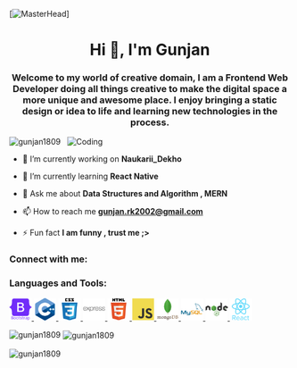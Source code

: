 [![MasterHead](2wCEAAkGBxISEhITEBEVFRUVFxcXFRYWFRoXGBgWFRgXGBcYFRcYHSggGBolGxUVITEhJSkrLi4uFx8zODMtNygtLisBCgoKDg0OGxAQGy0lICUyLS0rLS0tLS0tLS0tMC0tLS0tLS0rLS0tLS0tLS0tLS0tLS0tLS0tLS0tLS0tLS0tLf)]
<h1 align="center">Hi 👋, I'm Gunjan</h1>
<h3 align="center">Welcome to my world of creative domain, I am a Frontend Web Developer doing all things creative to make the digital space a more unique and awesome place. I enjoy bringing a static design or idea to life and learning new technologies in the process.</h3>
<img align="right" alt="Coding" width="400" src="https://i.pinimg.com/736x/91/15/a9/9115a934eaeebb3cb661f3df39dcaf92.jpg">

<p align="left"> <img src="https://komarev.com/ghpvc/?username=gunjan1809&label=Profile%20views&color=0e75b6&style=flat" alt="gunjan1809" /> </p>

- 🔭 I’m currently working on **Naukarii_Dekho**

- 🌱 I’m currently learning **React Native**

- 💬 Ask me about **Data Structures and Algorithm , MERN**

- 📫 How to reach me **gunjan.rk2002@gmail.com**

- ⚡ Fun fact **I am funny , trust me ;>**

<h3 align="left">Connect with me:</h3>
<p align="left">
</p>

<h3 align="left">Languages and Tools:</h3>
<p align="left"> <a href="https://getbootstrap.com" target="_blank" rel="noreferrer"> <img src="https://raw.githubusercontent.com/devicons/devicon/master/icons/bootstrap/bootstrap-plain-wordmark.svg" alt="bootstrap" width="40" height="40"/> </a> <a href="https://www.w3schools.com/cpp/" target="_blank" rel="noreferrer"> <img src="https://raw.githubusercontent.com/devicons/devicon/master/icons/cplusplus/cplusplus-original.svg" alt="cplusplus" width="40" height="40"/> </a> <a href="https://www.w3schools.com/css/" target="_blank" rel="noreferrer"> <img src="https://raw.githubusercontent.com/devicons/devicon/master/icons/css3/css3-original-wordmark.svg" alt="css3" width="40" height="40"/> </a> <a href="https://expressjs.com" target="_blank" rel="noreferrer"> <img src="https://raw.githubusercontent.com/devicons/devicon/master/icons/express/express-original-wordmark.svg" alt="express" width="40" height="40"/> </a> <a href="https://www.w3.org/html/" target="_blank" rel="noreferrer"> <img src="https://raw.githubusercontent.com/devicons/devicon/master/icons/html5/html5-original-wordmark.svg" alt="html5" width="40" height="40"/> </a> <a href="https://developer.mozilla.org/en-US/docs/Web/JavaScript" target="_blank" rel="noreferrer"> <img src="https://raw.githubusercontent.com/devicons/devicon/master/icons/javascript/javascript-original.svg" alt="javascript" width="40" height="40"/> </a> <a href="https://www.mongodb.com/" target="_blank" rel="noreferrer"> <img src="https://raw.githubusercontent.com/devicons/devicon/master/icons/mongodb/mongodb-original-wordmark.svg" alt="mongodb" width="40" height="40"/> </a> <a href="https://www.mysql.com/" target="_blank" rel="noreferrer"> <img src="https://raw.githubusercontent.com/devicons/devicon/master/icons/mysql/mysql-original-wordmark.svg" alt="mysql" width="40" height="40"/> </a> <a href="https://nodejs.org" target="_blank" rel="noreferrer"> <img src="https://raw.githubusercontent.com/devicons/devicon/master/icons/nodejs/nodejs-original-wordmark.svg" alt="nodejs" width="40" height="40"/> </a> <a href="https://reactjs.org/" target="_blank" rel="noreferrer"> <img src="https://raw.githubusercontent.com/devicons/devicon/master/icons/react/react-original-wordmark.svg" alt="react" width="40" height="40"/> </a> </p>

<p><img align="left" src="https://github-readme-stats.vercel.app/api/top-langs?username=gunjan1809&show_icons=true&locale=en&layout=compact" alt="gunjan1809" /></p>

<p>&nbsp;<img align="center" src="https://github-readme-stats.vercel.app/api?username=gunjan1809&show_icons=true&locale=en" alt="gunjan1809" /></p>

<p><img align="center" src="https://github-readme-streak-stats.herokuapp.com/?user=gunjan1809&" alt="gunjan1809" /></p>
